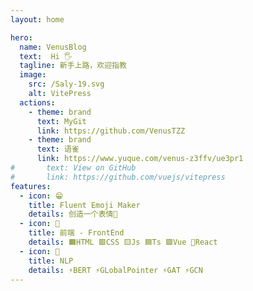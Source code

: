 ```yaml
---
layout: home

hero:
  name: VenusBlog
  text:  Hi 🖐️
  tagline: 新手上路，欢迎指教
  image:
    src: /Saly-19.svg
    alt: VitePress
  actions:
    - theme: brand
      text: MyGit
      link: https://github.com/VenusTZZ
    - theme: brand
      text: 语雀
      link: https://www.yuque.com/venus-z3ffv/ue3pr1
#       text: View on GitHub
#       link: https://github.com/vuejs/vitepress
features:
  - icon: 😁
    title: Fluent Emoji Maker
    details: 创造一个表情👻
  - icon: 🤗
    title: 前端 - FrontEnd
    details: 🟧HTML 🟥CSS 🟨Js 🟦Ts 🟩Vue 💠React
  - icon: 🔔
    title: NLP
    details: ⚡BERT ⚡GLobalPointer ⚡GAT ⚡GCN
---
```

<!-- <script>
  import { defineComponent } from 'vue'
  export default defineComponent({
    name: 'Home',
    setup() {
      return () => (
        console.log(44)
      )
    },
  })

</script> -->
<style>
    :root{
        --vp-home-hero-name-color:transparent;
        --vp-home-hero-name-background:-webkit-linear-gradient(120deg, #bd34fe,#41d1ff,#7fecad);
    }
</style>